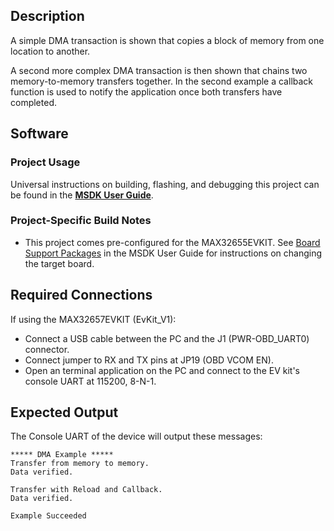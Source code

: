 ## Description

A simple DMA transaction is shown that copies a block of memory from one location to another.

A second more complex DMA transaction is then shown that chains two memory-to-memory transfers together.  In the second example a callback function is used to notify the application once both transfers have completed.


## Software

### Project Usage

Universal instructions on building, flashing, and debugging this project can be found in the **[MSDK User Guide](https://analogdevicesinc.github.io/msdk/USERGUIDE/)**.

### Project-Specific Build Notes

* This project comes pre-configured for the MAX32655EVKIT.  See [Board Support Packages](https://analogdevicesinc.github.io/msdk/USERGUIDE/#board-support-packages) in the MSDK User Guide for instructions on changing the target board.

## Required Connections
If using the MAX32657EVKIT (EvKit\_V1):
-   Connect a USB cable between the PC and the J1 (PWR-OBD_UART0) connector.
-   Connect jumper to RX and TX pins at JP19 (OBD VCOM EN).
-   Open an terminal application on the PC and connect to the EV kit's console UART at 115200, 8-N-1.

## Expected Output

The Console UART of the device will output these messages:

```
***** DMA Example *****
Transfer from memory to memory.
Data verified.

Transfer with Reload and Callback.
Data verified.

Example Succeeded
```


